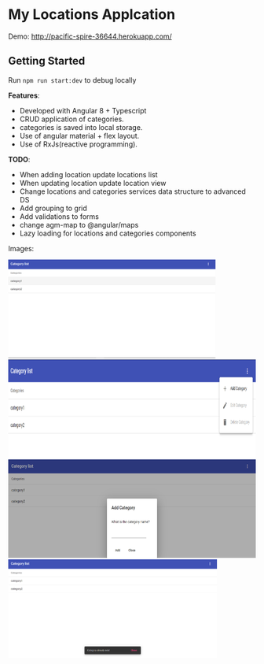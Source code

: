 # My Locations Applcation

Demo: http://pacific-spire-36644.herokuapp.com/

## Getting Started

Run `npm run start:dev` to debug locally

**Features**:
* Developed with Angular 8 + Typescript
* CRUD application of categories.
* categories is saved into local storage.
* Use of angular material + flex layout.
* Use of RxJs(reactive programming).


**TODO**:
* When adding location update locations list
* When updating location update location view
* Change locations and categories services data structure to advanced DS
* Add grouping to grid
* Add validations to forms
* change agm-map to @angular/maps
* Lazy loading for locations and categories components

Images:

<img src="images/1.PNG" alt="img1" height="200">

<img src="images/2.PNG" alt="img2" height="200">

<img src="images/3.PNG" alt="img3" height="200">

<img src="images/4.PNG" alt="img4" height="200">
